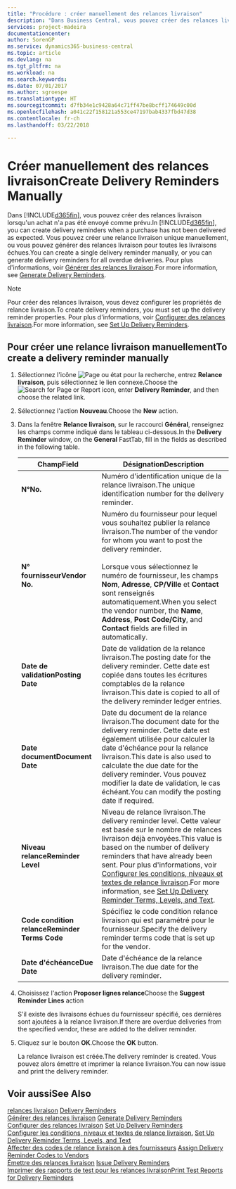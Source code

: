 ```yaml
---
title: "Procédure : créer manuellement des relances livraison"
description: "Dans Business Central, vous pouvez créer des relances livraison lorsqu'un achat n'a pas été envoyé comme prévu. Vous pouvez créer une relance livraison unique manuellement, ou vous pouvez générer des relances livraison pour toutes les livraisons échues."
services: project-madeira
documentationcenter: 
author: SorenGP
ms.service: dynamics365-business-central
ms.topic: article
ms.devlang: na
ms.tgt_pltfrm: na
ms.workload: na
ms.search.keywords: 
ms.date: 07/01/2017
ms.author: sgroespe
ms.translationtype: HT
ms.sourcegitcommit: d7fb34e1c9428a64c71ff47be8bcff174649c00d
ms.openlocfilehash: a041c22f158121a553ce47197bab4337fbd47d38
ms.contentlocale: fr-ch
ms.lasthandoff: 03/22/2018

---
```

# <a name="create-delivery-reminders-manually"></a><span data-ttu-id="322ec-104">Créer manuellement des relances livraison</span><span class="sxs-lookup"><span data-stu-id="322ec-104">Create Delivery Reminders Manually</span></span>
<span data-ttu-id="322ec-105">Dans [!INCLUDE[d365fin](../../includes/d365fin_md.md)], vous pouvez créer des relances livraison lorsqu'un achat n'a pas été envoyé comme prévu.</span><span class="sxs-lookup"><span data-stu-id="322ec-105">In [!INCLUDE[d365fin](../../includes/d365fin_md.md)], you can create delivery reminders when a purchase has not been delivered as expected.</span></span> <span data-ttu-id="322ec-106">Vous pouvez créer une relance livraison unique manuellement, ou vous pouvez générer des relances livraison pour toutes les livraisons échues.</span><span class="sxs-lookup"><span data-stu-id="322ec-106">You can create a single delivery reminder manually, or you can generate delivery reminders for all overdue deliveries.</span></span> <span data-ttu-id="322ec-107">Pour plus d'informations, voir [Générer des relances livraison](how-to-generate-delivery-reminders.md).</span><span class="sxs-lookup"><span data-stu-id="322ec-107">For more information, see [Generate Delivery Reminders](how-to-generate-delivery-reminders.md).</span></span>

> [!NOTE]
> <span data-ttu-id="322ec-108">Pour créer des relances livraison, vous devez configurer les propriétés de relance livraison.</span><span class="sxs-lookup"><span data-stu-id="322ec-108">To create delivery reminders, you must set up the delivery reminder properties.</span></span> <span data-ttu-id="322ec-109">Pour plus d'informations, voir [Configurer des relances livraison](how-to-set-up-delivery-reminders.md).</span><span class="sxs-lookup"><span data-stu-id="322ec-109">For more information, see [Set Up Delivery Reminders](how-to-set-up-delivery-reminders.md).</span></span>

## <a name="to-create-a-delivery-reminder-manually"></a><span data-ttu-id="322ec-110">Pour créer une relance livraison manuellement</span><span class="sxs-lookup"><span data-stu-id="322ec-110">To create a delivery reminder manually</span></span>  

1.  <span data-ttu-id="322ec-111">Sélectionnez l'icône ![Page ou état pour la recherche](../../media/ui-search/search_small.png "Page ou état pour la recherche"), entrez **Relance livraison**, puis sélectionnez le lien connexe.</span><span class="sxs-lookup"><span data-stu-id="322ec-111">Choose the ![Search for Page or Report](../../media/ui-search/search_small.png "Search for Page or Report icon") icon, enter **Delivery Reminder**, and then choose the related link.</span></span>  
2.  <span data-ttu-id="322ec-112">Sélectionnez l'action **Nouveau**.</span><span class="sxs-lookup"><span data-stu-id="322ec-112">Choose the **New** action.</span></span>  
3.  <span data-ttu-id="322ec-113">Dans la fenêtre **Relance livraison**, sur le raccourci **Général**, renseignez les champs comme indiqué dans le tableau ci-dessous.</span><span class="sxs-lookup"><span data-stu-id="322ec-113">In the **Delivery Reminder** window, on the **General** FastTab, fill in the fields as described in the following table.</span></span>  

    |<span data-ttu-id="322ec-114">Champ</span><span class="sxs-lookup"><span data-stu-id="322ec-114">Field</span></span>|<span data-ttu-id="322ec-115">Désignation</span><span class="sxs-lookup"><span data-stu-id="322ec-115">Description</span></span>|  
    |---------------------------------|---------------------------------------|  
    |<span data-ttu-id="322ec-116">**N°**</span><span class="sxs-lookup"><span data-stu-id="322ec-116">**No.**</span></span>|<span data-ttu-id="322ec-117">Numéro d'identification unique de la relance livraison.</span><span class="sxs-lookup"><span data-stu-id="322ec-117">The unique identification number for the delivery reminder.</span></span>|  
    |<span data-ttu-id="322ec-118">**N° fournisseur**</span><span class="sxs-lookup"><span data-stu-id="322ec-118">**Vendor No.**</span></span>|<span data-ttu-id="322ec-119">Numéro du fournisseur pour lequel vous souhaitez publier la relance livraison.</span><span class="sxs-lookup"><span data-stu-id="322ec-119">The number of the vendor for whom you want to post the delivery reminder.</span></span><br /><br /> <span data-ttu-id="322ec-120">Lorsque vous sélectionnez le numéro de fournisseur, les champs **Nom**, **Adresse**, **CP/Ville** et **Contact** sont renseignés automatiquement.</span><span class="sxs-lookup"><span data-stu-id="322ec-120">When you select the vendor number, the **Name**, **Address**, **Post Code/City**, and **Contact** fields are filled in automatically.</span></span>|  
    |<span data-ttu-id="322ec-121">**Date de validation**</span><span class="sxs-lookup"><span data-stu-id="322ec-121">**Posting Date**</span></span>|<span data-ttu-id="322ec-122">Date de validation de la relance livraison.</span><span class="sxs-lookup"><span data-stu-id="322ec-122">The posting date for the delivery reminder.</span></span> <span data-ttu-id="322ec-123">Cette date est copiée dans toutes les écritures comptables de la relance livraison.</span><span class="sxs-lookup"><span data-stu-id="322ec-123">This date is copied to all of the delivery reminder ledger entries.</span></span>|  
    |<span data-ttu-id="322ec-124">**Date document**</span><span class="sxs-lookup"><span data-stu-id="322ec-124">**Document Date**</span></span>|<span data-ttu-id="322ec-125">Date du document de la relance livraison.</span><span class="sxs-lookup"><span data-stu-id="322ec-125">The document date for the delivery reminder.</span></span> <span data-ttu-id="322ec-126">Cette date est également utilisée pour calculer la date d'échéance pour la relance livraison.</span><span class="sxs-lookup"><span data-stu-id="322ec-126">This date is also used to calculate the due date for the delivery reminder.</span></span> <span data-ttu-id="322ec-127">Vous pouvez modifier la date de validation, le cas échéant.</span><span class="sxs-lookup"><span data-stu-id="322ec-127">You can modify the posting date if required.</span></span>|  
    |<span data-ttu-id="322ec-128">**Niveau relance**</span><span class="sxs-lookup"><span data-stu-id="322ec-128">**Reminder Level**</span></span>|<span data-ttu-id="322ec-129">Niveau de relance livraison.</span><span class="sxs-lookup"><span data-stu-id="322ec-129">The delivery reminder level.</span></span> <span data-ttu-id="322ec-130">Cette valeur est basée sur le nombre de relances livraison déjà envoyées.</span><span class="sxs-lookup"><span data-stu-id="322ec-130">This value is based on the number of delivery reminders that have already been sent.</span></span> <span data-ttu-id="322ec-131">Pour plus d'informations, voir [Configurer les conditions, niveaux et textes de relance livraison](how-to-set-up-delivery-reminder-terms-levels-and-text.md).</span><span class="sxs-lookup"><span data-stu-id="322ec-131">For more information, see [Set Up Delivery Reminder Terms, Levels, and Text](how-to-set-up-delivery-reminder-terms-levels-and-text.md).</span></span>|  
    |<span data-ttu-id="322ec-132">**Code condition relance**</span><span class="sxs-lookup"><span data-stu-id="322ec-132">**Reminder Terms Code**</span></span>|<span data-ttu-id="322ec-133">Spécifiez le code condition relance livraison qui est paramétré pour le fournisseur.</span><span class="sxs-lookup"><span data-stu-id="322ec-133">Specify the delivery reminder terms code that is set up for the vendor.</span></span>|  
    |<span data-ttu-id="322ec-134">**Date d'échéance**</span><span class="sxs-lookup"><span data-stu-id="322ec-134">**Due Date**</span></span>|<span data-ttu-id="322ec-135">Date d'échéance de la relance livraison.</span><span class="sxs-lookup"><span data-stu-id="322ec-135">The due date for the delivery reminder.</span></span>|  

4.  <span data-ttu-id="322ec-136">Choisissez l'action **Proposer lignes relance**</span><span class="sxs-lookup"><span data-stu-id="322ec-136">Choose the **Suggest Reminder Lines** action</span></span>  

    <span data-ttu-id="322ec-137">S'il existe des livraisons échues du fournisseur spécifié, ces dernières sont ajoutées à la relance livraison.</span><span class="sxs-lookup"><span data-stu-id="322ec-137">If there are overdue deliveries from the specified vendor, these are added to the deliver reminder.</span></span>  

5.  <span data-ttu-id="322ec-138">Cliquez sur le bouton **OK**.</span><span class="sxs-lookup"><span data-stu-id="322ec-138">Choose the **OK** button.</span></span>  

    <span data-ttu-id="322ec-139">La relance livraison est créée.</span><span class="sxs-lookup"><span data-stu-id="322ec-139">The delivery reminder is created.</span></span> <span data-ttu-id="322ec-140">Vous pouvez alors émettre et imprimer la relance livraison.</span><span class="sxs-lookup"><span data-stu-id="322ec-140">You can now issue and print the delivery reminder.</span></span>  

## <a name="see-also"></a><span data-ttu-id="322ec-141">Voir aussi</span><span class="sxs-lookup"><span data-stu-id="322ec-141">See Also</span></span>  
 <span data-ttu-id="322ec-142">[relances livraison](delivery-reminders.md) </span><span class="sxs-lookup"><span data-stu-id="322ec-142">[Delivery Reminders](delivery-reminders.md) </span></span>  
 <span data-ttu-id="322ec-143">[Générer des relances livraison](how-to-generate-delivery-reminders.md) </span><span class="sxs-lookup"><span data-stu-id="322ec-143">[Generate Delivery Reminders](how-to-generate-delivery-reminders.md) </span></span>  
 <span data-ttu-id="322ec-144">[Configurer des relances livraison](how-to-set-up-delivery-reminders.md) </span><span class="sxs-lookup"><span data-stu-id="322ec-144">[Set Up Delivery Reminders](how-to-set-up-delivery-reminders.md) </span></span>  
 <span data-ttu-id="322ec-145">[Configurer les conditions, niveaux et textes de relance livraison.](how-to-set-up-delivery-reminder-terms-levels-and-text.md) </span><span class="sxs-lookup"><span data-stu-id="322ec-145">[Set Up Delivery Reminder Terms, Levels, and Text](how-to-set-up-delivery-reminder-terms-levels-and-text.md) </span></span>  
 <span data-ttu-id="322ec-146">[Affecter des codes de relance livraison à des fournisseurs](how-to-assign-delivery-reminder-codes-to-vendors.md) </span><span class="sxs-lookup"><span data-stu-id="322ec-146">[Assign Delivery Reminder Codes to Vendors](how-to-assign-delivery-reminder-codes-to-vendors.md) </span></span>  
 <span data-ttu-id="322ec-147">[Émettre des relances livraison](how-to-issue-delivery-reminders.md) </span><span class="sxs-lookup"><span data-stu-id="322ec-147">[Issue Delivery Reminders](how-to-issue-delivery-reminders.md) </span></span>  
 [<span data-ttu-id="322ec-148">Imprimer des rapports de test pour les relances livraison</span><span class="sxs-lookup"><span data-stu-id="322ec-148">Print Test Reports for Delivery Reminders</span></span>](how-to-print-test-reports-for-delivery-reminders.md)

